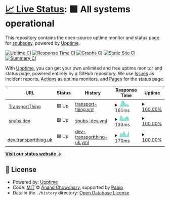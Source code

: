# [📈 Live Status](https://status.snubs.dev): <!--live status--> **🟩 All systems operational**

This repository contains the open-source uptime monitor and status page for [snubsdev](https://status.snubs.dev), powered by [Upptime](https://github.com/upptime/upptime).

[![Uptime CI](https://github.com/snubsdev/status.snubs.dev/workflows/Uptime%20CI/badge.svg)](https://github.com/snubsdev/status.snubs.dev/actions?query=workflow%3A%22Uptime+CI%22)
[![Response Time CI](https://github.com/snubsdev/status.snubs.dev/workflows/Response%20Time%20CI/badge.svg)](https://github.com/snubsdev/status.snubs.dev/actions?query=workflow%3A%22Response+Time+CI%22)
[![Graphs CI](https://github.com/snubsdev/status.snubs.dev/workflows/Graphs%20CI/badge.svg)](https://github.com/snubsdev/status.snubs.dev/actions?query=workflow%3A%22Graphs+CI%22)
[![Static Site CI](https://github.com/snubsdev/status.snubs.dev/workflows/Static%20Site%20CI/badge.svg)](https://github.com/snubsdev/status.snubs.dev/actions?query=workflow%3A%22Static+Site+CI%22)
[![Summary CI](https://github.com/snubsdev/status.snubs.dev/workflows/Summary%20CI/badge.svg)](https://github.com/snubsdev/status.snubs.dev/actions?query=workflow%3A%22Summary+CI%22)

With [Upptime](https://upptime.js.org), you can get your own unlimited and free uptime monitor and status page, powered entirely by a GitHub repository. We use [Issues](https://github.com/snubsdev/status.snubs.dev/issues) as incident reports, [Actions](https://github.com/snubsdev/status.snubs.dev/actions) as uptime monitors, and [Pages](https://status.snubs.dev) for the status page.

<!--start: status pages-->
<!-- This summary is generated by Upptime (https://github.com/upptime/upptime) -->
<!-- Do not edit this manually, your changes will be overwritten -->
<!-- prettier-ignore -->
| URL | Status | History | Response Time | Uptime |
| --- | ------ | ------- | ------------- | ------ |
| <img alt="" src="https://icons.duckduckgo.com/ip3/transportthing.uk.ico" height="13"> [TransportThing](https://transportthing.uk) | 🟩 Up | [transport-thing.yml](https://github.com/snubsdev/status.snubs.dev/commits/HEAD/history/transport-thing.yml) | <details><summary><img alt="Response time graph" src="./graphs/transport-thing/response-time-week.png" height="20"> 161ms</summary><br><a href="https://status.snubs.dev/history/transport-thing"><img alt="Response time 732" src="https://img.shields.io/endpoint?url=https%3A%2F%2Fraw.githubusercontent.com%2Fsnubsdev%2Fstatus.snubs.dev%2FHEAD%2Fapi%2Ftransport-thing%2Fresponse-time.json"></a><br><a href="https://status.snubs.dev/history/transport-thing"><img alt="24-hour response time 155" src="https://img.shields.io/endpoint?url=https%3A%2F%2Fraw.githubusercontent.com%2Fsnubsdev%2Fstatus.snubs.dev%2FHEAD%2Fapi%2Ftransport-thing%2Fresponse-time-day.json"></a><br><a href="https://status.snubs.dev/history/transport-thing"><img alt="7-day response time 161" src="https://img.shields.io/endpoint?url=https%3A%2F%2Fraw.githubusercontent.com%2Fsnubsdev%2Fstatus.snubs.dev%2FHEAD%2Fapi%2Ftransport-thing%2Fresponse-time-week.json"></a><br><a href="https://status.snubs.dev/history/transport-thing"><img alt="30-day response time 145" src="https://img.shields.io/endpoint?url=https%3A%2F%2Fraw.githubusercontent.com%2Fsnubsdev%2Fstatus.snubs.dev%2FHEAD%2Fapi%2Ftransport-thing%2Fresponse-time-month.json"></a><br><a href="https://status.snubs.dev/history/transport-thing"><img alt="1-year response time 732" src="https://img.shields.io/endpoint?url=https%3A%2F%2Fraw.githubusercontent.com%2Fsnubsdev%2Fstatus.snubs.dev%2FHEAD%2Fapi%2Ftransport-thing%2Fresponse-time-year.json"></a></details> | <details><summary><a href="https://status.snubs.dev/history/transport-thing">100.00%</a></summary><a href="https://status.snubs.dev/history/transport-thing"><img alt="All-time uptime 99.92%" src="https://img.shields.io/endpoint?url=https%3A%2F%2Fraw.githubusercontent.com%2Fsnubsdev%2Fstatus.snubs.dev%2FHEAD%2Fapi%2Ftransport-thing%2Fuptime.json"></a><br><a href="https://status.snubs.dev/history/transport-thing"><img alt="24-hour uptime 100.00%" src="https://img.shields.io/endpoint?url=https%3A%2F%2Fraw.githubusercontent.com%2Fsnubsdev%2Fstatus.snubs.dev%2FHEAD%2Fapi%2Ftransport-thing%2Fuptime-day.json"></a><br><a href="https://status.snubs.dev/history/transport-thing"><img alt="7-day uptime 100.00%" src="https://img.shields.io/endpoint?url=https%3A%2F%2Fraw.githubusercontent.com%2Fsnubsdev%2Fstatus.snubs.dev%2FHEAD%2Fapi%2Ftransport-thing%2Fuptime-week.json"></a><br><a href="https://status.snubs.dev/history/transport-thing"><img alt="30-day uptime 100.00%" src="https://img.shields.io/endpoint?url=https%3A%2F%2Fraw.githubusercontent.com%2Fsnubsdev%2Fstatus.snubs.dev%2FHEAD%2Fapi%2Ftransport-thing%2Fuptime-month.json"></a><br><a href="https://status.snubs.dev/history/transport-thing"><img alt="1-year uptime 99.92%" src="https://img.shields.io/endpoint?url=https%3A%2F%2Fraw.githubusercontent.com%2Fsnubsdev%2Fstatus.snubs.dev%2FHEAD%2Fapi%2Ftransport-thing%2Fuptime-year.json"></a></details>
| <img alt="" src="https://icons.duckduckgo.com/ip3/snubs.dev.ico" height="13"> [snubs.dev](https://snubs.dev) | 🟩 Up | [snubs-dev.yml](https://github.com/snubsdev/status.snubs.dev/commits/HEAD/history/snubs-dev.yml) | <details><summary><img alt="Response time graph" src="./graphs/snubs-dev/response-time-week.png" height="20"> 133ms</summary><br><a href="https://status.snubs.dev/history/snubs-dev"><img alt="Response time 130" src="https://img.shields.io/endpoint?url=https%3A%2F%2Fraw.githubusercontent.com%2Fsnubsdev%2Fstatus.snubs.dev%2FHEAD%2Fapi%2Fsnubs-dev%2Fresponse-time.json"></a><br><a href="https://status.snubs.dev/history/snubs-dev"><img alt="24-hour response time 153" src="https://img.shields.io/endpoint?url=https%3A%2F%2Fraw.githubusercontent.com%2Fsnubsdev%2Fstatus.snubs.dev%2FHEAD%2Fapi%2Fsnubs-dev%2Fresponse-time-day.json"></a><br><a href="https://status.snubs.dev/history/snubs-dev"><img alt="7-day response time 133" src="https://img.shields.io/endpoint?url=https%3A%2F%2Fraw.githubusercontent.com%2Fsnubsdev%2Fstatus.snubs.dev%2FHEAD%2Fapi%2Fsnubs-dev%2Fresponse-time-week.json"></a><br><a href="https://status.snubs.dev/history/snubs-dev"><img alt="30-day response time 130" src="https://img.shields.io/endpoint?url=https%3A%2F%2Fraw.githubusercontent.com%2Fsnubsdev%2Fstatus.snubs.dev%2FHEAD%2Fapi%2Fsnubs-dev%2Fresponse-time-month.json"></a><br><a href="https://status.snubs.dev/history/snubs-dev"><img alt="1-year response time 130" src="https://img.shields.io/endpoint?url=https%3A%2F%2Fraw.githubusercontent.com%2Fsnubsdev%2Fstatus.snubs.dev%2FHEAD%2Fapi%2Fsnubs-dev%2Fresponse-time-year.json"></a></details> | <details><summary><a href="https://status.snubs.dev/history/snubs-dev">100.00%</a></summary><a href="https://status.snubs.dev/history/snubs-dev"><img alt="All-time uptime 99.92%" src="https://img.shields.io/endpoint?url=https%3A%2F%2Fraw.githubusercontent.com%2Fsnubsdev%2Fstatus.snubs.dev%2FHEAD%2Fapi%2Fsnubs-dev%2Fuptime.json"></a><br><a href="https://status.snubs.dev/history/snubs-dev"><img alt="24-hour uptime 100.00%" src="https://img.shields.io/endpoint?url=https%3A%2F%2Fraw.githubusercontent.com%2Fsnubsdev%2Fstatus.snubs.dev%2FHEAD%2Fapi%2Fsnubs-dev%2Fuptime-day.json"></a><br><a href="https://status.snubs.dev/history/snubs-dev"><img alt="7-day uptime 100.00%" src="https://img.shields.io/endpoint?url=https%3A%2F%2Fraw.githubusercontent.com%2Fsnubsdev%2Fstatus.snubs.dev%2FHEAD%2Fapi%2Fsnubs-dev%2Fuptime-week.json"></a><br><a href="https://status.snubs.dev/history/snubs-dev"><img alt="30-day uptime 100.00%" src="https://img.shields.io/endpoint?url=https%3A%2F%2Fraw.githubusercontent.com%2Fsnubsdev%2Fstatus.snubs.dev%2FHEAD%2Fapi%2Fsnubs-dev%2Fuptime-month.json"></a><br><a href="https://status.snubs.dev/history/snubs-dev"><img alt="1-year uptime 99.92%" src="https://img.shields.io/endpoint?url=https%3A%2F%2Fraw.githubusercontent.com%2Fsnubsdev%2Fstatus.snubs.dev%2FHEAD%2Fapi%2Fsnubs-dev%2Fuptime-year.json"></a></details>
| <img alt="" src="https://icons.duckduckgo.com/ip3/dev.transportthing.uk.ico" height="13"> [dev.transportthing.uk](https://dev.transportthing.uk) | 🟩 Up | [dev-transportthing-uk.yml](https://github.com/snubsdev/status.snubs.dev/commits/HEAD/history/dev-transportthing-uk.yml) | <details><summary><img alt="Response time graph" src="./graphs/dev-transportthing-uk/response-time-week.png" height="20"> 170ms</summary><br><a href="https://status.snubs.dev/history/dev-transportthing-uk"><img alt="Response time 149" src="https://img.shields.io/endpoint?url=https%3A%2F%2Fraw.githubusercontent.com%2Fsnubsdev%2Fstatus.snubs.dev%2FHEAD%2Fapi%2Fdev-transportthing-uk%2Fresponse-time.json"></a><br><a href="https://status.snubs.dev/history/dev-transportthing-uk"><img alt="24-hour response time 143" src="https://img.shields.io/endpoint?url=https%3A%2F%2Fraw.githubusercontent.com%2Fsnubsdev%2Fstatus.snubs.dev%2FHEAD%2Fapi%2Fdev-transportthing-uk%2Fresponse-time-day.json"></a><br><a href="https://status.snubs.dev/history/dev-transportthing-uk"><img alt="7-day response time 170" src="https://img.shields.io/endpoint?url=https%3A%2F%2Fraw.githubusercontent.com%2Fsnubsdev%2Fstatus.snubs.dev%2FHEAD%2Fapi%2Fdev-transportthing-uk%2Fresponse-time-week.json"></a><br><a href="https://status.snubs.dev/history/dev-transportthing-uk"><img alt="30-day response time 150" src="https://img.shields.io/endpoint?url=https%3A%2F%2Fraw.githubusercontent.com%2Fsnubsdev%2Fstatus.snubs.dev%2FHEAD%2Fapi%2Fdev-transportthing-uk%2Fresponse-time-month.json"></a><br><a href="https://status.snubs.dev/history/dev-transportthing-uk"><img alt="1-year response time 149" src="https://img.shields.io/endpoint?url=https%3A%2F%2Fraw.githubusercontent.com%2Fsnubsdev%2Fstatus.snubs.dev%2FHEAD%2Fapi%2Fdev-transportthing-uk%2Fresponse-time-year.json"></a></details> | <details><summary><a href="https://status.snubs.dev/history/dev-transportthing-uk">100.00%</a></summary><a href="https://status.snubs.dev/history/dev-transportthing-uk"><img alt="All-time uptime 100.00%" src="https://img.shields.io/endpoint?url=https%3A%2F%2Fraw.githubusercontent.com%2Fsnubsdev%2Fstatus.snubs.dev%2FHEAD%2Fapi%2Fdev-transportthing-uk%2Fuptime.json"></a><br><a href="https://status.snubs.dev/history/dev-transportthing-uk"><img alt="24-hour uptime 100.00%" src="https://img.shields.io/endpoint?url=https%3A%2F%2Fraw.githubusercontent.com%2Fsnubsdev%2Fstatus.snubs.dev%2FHEAD%2Fapi%2Fdev-transportthing-uk%2Fuptime-day.json"></a><br><a href="https://status.snubs.dev/history/dev-transportthing-uk"><img alt="7-day uptime 100.00%" src="https://img.shields.io/endpoint?url=https%3A%2F%2Fraw.githubusercontent.com%2Fsnubsdev%2Fstatus.snubs.dev%2FHEAD%2Fapi%2Fdev-transportthing-uk%2Fuptime-week.json"></a><br><a href="https://status.snubs.dev/history/dev-transportthing-uk"><img alt="30-day uptime 100.00%" src="https://img.shields.io/endpoint?url=https%3A%2F%2Fraw.githubusercontent.com%2Fsnubsdev%2Fstatus.snubs.dev%2FHEAD%2Fapi%2Fdev-transportthing-uk%2Fuptime-month.json"></a><br><a href="https://status.snubs.dev/history/dev-transportthing-uk"><img alt="1-year uptime 100.00%" src="https://img.shields.io/endpoint?url=https%3A%2F%2Fraw.githubusercontent.com%2Fsnubsdev%2Fstatus.snubs.dev%2FHEAD%2Fapi%2Fdev-transportthing-uk%2Fuptime-year.json"></a></details>

<!--end: status pages-->

[**Visit our status website →**](https://status.snubs.dev)

## 📄 License

- Powered by: [Upptime](https://github.com/upptime/upptime)
- Code: [MIT](./LICENSE) © [Anand Chowdhary](https://anandchowdhary.com), supported by [Pabio](https://pabio.com)
- Data in the `./history` directory: [Open Database License](https://opendatacommons.org/licenses/odbl/1-0/)

